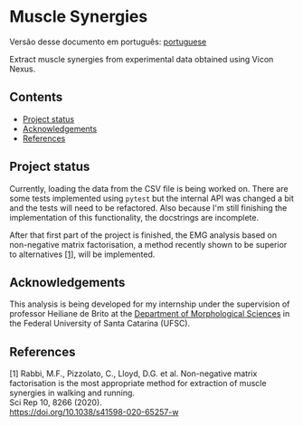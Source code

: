 # Muscle Synergies

Versão desse documento em português: [portuguese](README.pb.md)

Extract muscle synergies from experimental data obtained using Vicon Nexus.

## Contents

- [Project status](#project-status)
- [Acknowledgements](#acknowledgements)
- [References](#references)

## Project status

Currently, loading the data from the CSV file is being worked on.  There are
some tests implemented using `pytest` but the internal API was changed a bit and
the tests will need to be refactored.  Also because I'm still finishing the
implementation of this functionality, the docstrings are incomplete.

After that first part of the project is finished, the EMG analysis based on
non-negative matrix factorisation, a method recently shown to be superior to
alternatives [[1]](#1), will be implemented.

## Acknowledgements

This analysis is being developed for my internship under the supervision of
professor Heiliane de Brito at the [Department of Morphological
Sciences](https://mor.ccb.ufsc.br/) in the Federal University of Santa Catarina
(UFSC).

## References
<a id="1">[1]</a>
Rabbi, M.F., Pizzolato, C., Lloyd, D.G. et al. Non-negative matrix factorisation is the most appropriate method for extraction of muscle synergies in walking and running.  
Sci Rep 10, 8266 (2020).  
https://doi.org/10.1038/s41598-020-65257-w
